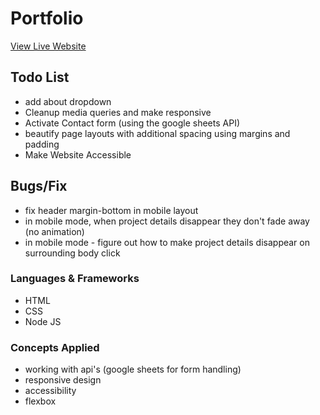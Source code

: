 # Portfolio

[View Live Website](https://daverich.dev)

## Todo List

- add about dropdown
- Cleanup media queries and make responsive
- Activate Contact form (using the google sheets API)
- beautify page layouts with additional spacing using margins and padding
- Make Website Accessible

## Bugs/Fix

- fix header margin-bottom in mobile layout
- in mobile mode, when project details disappear they don't fade away (no animation)
- in mobile mode - figure out how to make project details disappear on surrounding body click

### Languages & Frameworks

- HTML
- CSS
- Node JS

### Concepts Applied

- working with api's (google sheets for form handling)
- responsive design
- accessibility
- flexbox